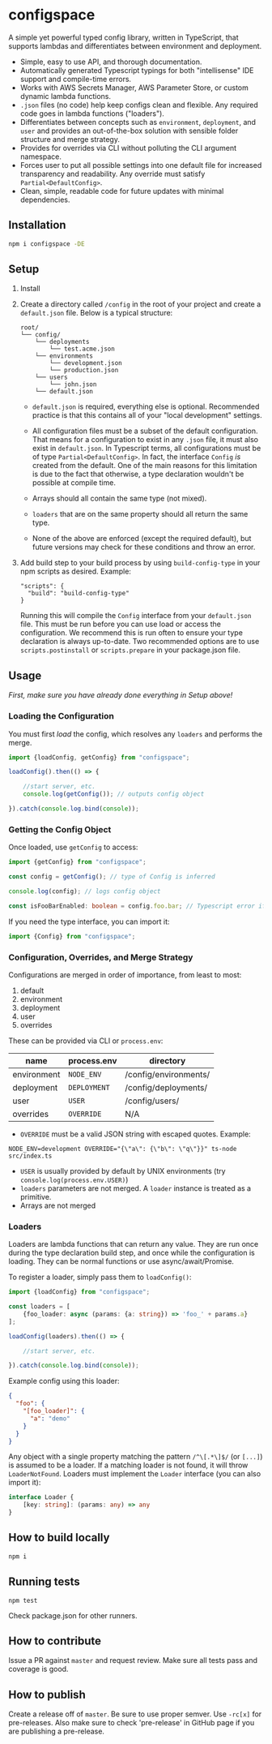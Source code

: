 # configspace

A simple yet powerful typed config library, written in TypeScript, that supports lambdas and differentiates between environment and deployment.

- Simple, easy to use API, and thorough documentation.
- Automatically generated Typescript typings for both "intellisense" IDE support and compile-time errors.
- Works with AWS Secrets Manager, AWS Parameter Store, or custom dynamic lambda functions.
- `.json` files (no code) help keep configs clean and flexible. Any required code goes in lambda functions ("loaders").
- Differentiates between concepts such as `environment`, `deployment`, and `user` and provides an out-of-the-box
  solution with sensible folder structure and merge strategy.
- Provides for overrides via CLI without polluting the CLI argument namespace.
- Forces user to put all possible settings into one default file for increased transparency and readability. Any override
  must satisfy `Partial<DefaultConfig>`.
- Clean, simple, readable code for future updates with minimal dependencies.

## Installation

```bash
npm i configspace -DE
```

## Setup

1. Install

2. Create a directory called `/config` in the root of your project and create a `default.json` file. Below is a typical structure:
    ```shell script
    root/
    └── config/
        └── deployments
            └── test.acme.json
        └── environments
            └── development.json
            └── production.json
        └── users
            └── john.json
        └── default.json
    ```
   
   - `default.json` is required, everything else is optional. Recommended practice is that this contains all of your "local development" settings.
   
   - All configuration files must be a subset of the default configuration. That means for a configuration to exist in any 
   `.json` file, it must also exist in `default.json`. In Typescript terms, all configurations must be of type `Partial<DefaultConfig>`. 
   In fact, the interface `Config` *is* created from the default. One of the main reasons for this limitation is due to 
   the fact that otherwise, a type declaration wouldn't be possible at compile time.
   
   - Arrays should all contain the same type (not mixed).
   
   - `loaders` that are on the same property should all return the same type. 
   
   - None of the above are enforced (except the required default), but future versions may
   check for these conditions and throw an error.

3. Add build step to your build process by using `build-config-type` in your npm scripts as desired. Example:
    
    ```shell script
    "scripts": {
      "build": "build-config-type"
    }
    ```

    Running this will compile the `Config` interface from your `default.json` file. This must be
    run before you can use load or access the configuration. We recommend this is run often to ensure your type
    declaration is always up-to-date. Two recommended options are to use `scripts.postinstall` or `scripts.prepare` in
    your package.json file.
    
## Usage

_First, make sure you have already done everything in Setup above!_

### Loading the Configuration

You must first *load* the config, which resolves any `loaders` and performs the merge.

```typescript
import {loadConfig, getConfig} from "configspace";

loadConfig().then(() => {

    //start server, etc.
    console.log(getConfig()); // outputs config object

}).catch(console.log.bind(console));
```

### Getting the Config Object

Once loaded, use `getConfig` to access:

```typescript
import {getConfig} from "configspace";

const config = getConfig(); // type of Config is inferred

console.log(config); // logs config object

const isFooBarEnabled: boolean = config.foo.bar; // Typescript error if does not exist or type mismatch
```

If you need the type interface, you can import it:

```typescript
import {Config} from "configspace";
```

### Configuration, Overrides, and Merge Strategy

Configurations are merged in order of importance, from least to most:
 
1. default
2. environment
3. deployment
4. user
5. overrides

These can be provided via CLI or `process.env`:

| **name**           | **process.env**     | **directory**         |
| ------------------ | ------------------- | ----------------------|
| environment        | `NODE_ENV`          | /config/environments/ |
| deployment         | `DEPLOYMENT`        | /config/deployments/  |
| user               | `USER`              | /config/users/        |
| overrides          | `OVERRIDE`          | N/A                   |

- `OVERRIDE` must be a valid JSON string with escaped quotes. Example:

```shell script
NODE_ENV=development OVERRIDE="{\"a\": {\"b\": \"q\"}}" ts-node src/index.ts
```

- `USER` is usually provided by default by UNIX environments (try `console.log(process.env.USER)`)
- `loaders` parameters are not merged. A `loader` instance is treated as a primitive. 
- Arrays are not merged

### Loaders

Loaders are lambda functions that can return any value. They are run once during the type declaration build step, and once while the configuration is loading. They can be
normal functions or use async/await/Promise.

To register a loader, simply pass them to `loadConfig()`:

```typescript
import {loadConfig} from "configspace";

const loaders = [
    {foo_loader: async (params: {a: string}) => 'foo_' + params.a}
];

loadConfig(loaders).then(() => {

    //start server, etc.

}).catch(console.log.bind(console));
```

Example config using this loader:

```json
{
  "foo": {
    "[foo_loader]": {
      "a": "demo"
    }   
  }
}
```

Any object with a single property matching the pattern `/^\[.*\]$/` (or `[...]`) is assumed to be a loader. If a matching loader is not found, it will throw `LoaderNotFound`. Loaders must implement the `Loader` interface (you can also import it):

```typescript
interface Loader {
    [key: string]: (params: any) => any
}
```

## How to build locally

```bash
npm i
```

## Running tests

```shell script
npm test
```

Check package.json for other runners.

## How to contribute

Issue a PR against `master` and request review. Make sure all tests pass and coverage is good.

## How to publish

Create a release off of `master`. Be sure to use proper semver. Use `-rc[x]` for pre-releases. Also make sure to check 'pre-release' in GitHub page if you are publishing a pre-release. 
